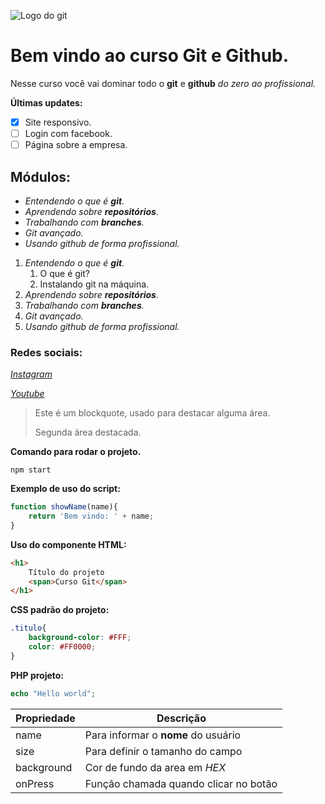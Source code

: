 ![Logo do git](https://sujeitoprogramador.com/wp-content/uploads/2021/04/gitimage.png)

# Bem vindo ao curso Git e Github.

Nesse curso você vai dominar todo o **git** e **github** _do zero ao profissional._

**Últimas updates:**
- [x] Site responsivo.
- [ ] Login com facebook.
- [ ] Página sobre a empresa.

## Módulos:
* _Entendendo o que é **git**._
* _Aprendendo sobre **repositórios**._ 
* _Trabalhando com **branches**._
* _Git avançado._
* _Usando github de forma profissional._

1. _Entendendo o que é **git**._
    1. O que é git?
    2. Instalando git na máquina.
2. _Aprendendo sobre **repositórios**._ 
3. _Trabalhando com **branches**._
4. _Git avançado._
5. _Usando github de forma profissional._


### Redes sociais:

[_Instagram_](https://instagram.com/sujeitoprogramador)

[_Youtube_](https://youtube.com/c/sujeitoprogramador)

>Este é um blockquote, usado para destacar alguma área.
>
>Segunda área destacada.

**Comando para rodar o projeto.**
```
npm start
```

**Exemplo de uso do script:**
```js
function showName(name){
    return 'Bem vindo: ' + name;
}
```

**Uso do componente HTML:**
```html
<h1>
    Título do projeto 
    <span>Curso Git</span>
</h1>
```

**CSS padrão do projeto:**
```css
.titulo{
    background-color: #FFF;
    color: #FF0000;
}
```

**PHP projeto:**
```php
echo "Hello world";
```

Propriedade | Descrição
----------- | --------
name | Para informar o **nome** do usuário
size | Para definir o tamanho do campo
background | Cor de fundo da area em _HEX_
onPress | Função chamada quando clicar no botão